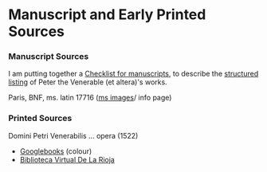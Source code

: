 # Manuscript and Early Printed Sources

### Manuscript Sources

I am putting together a [Checklist for manuscripts](https://docs.google.com/document/d/1ipWhhxH3QvGSqtqvsE4YsgGTnyPEP7eUVw7dmnMBcf4/edit?usp=sharing), to describe the [structured listing](https://docs.google.com/spreadsheets/d/11YG2dI2BovBAxCXxuscD98d9TsikzAKdPKGAKnxB9ZE/edit?usp=sharing) of Peter the Venerable \(et altera\)'s works. 



Paris, BNF, ms. latin 17716 \([ms images](https://gallica.bnf.fr/ark:/12148/btv1b84274413/f9.image.r=ms)/ info page\)

### Printed Sources

Domini Petri Venerabilis ... opera \(1522\)

* [Googlebooks](https://books.google.ca/books?id=H0Kom9s7aSIC&printsec=frontcover&dq=H0Kom9s7aSIC&hl=en&sa=X&ved=0ahUKEwjalNzg1vjhAhWRmuAKHTPkDt4Q6AEILDAA#v=onepage&q&f=false) \(colour\)
* [Biblioteca Virtual De La Rioja](http://bibliotecavirtual.larioja.org/bvrioja/i18n/catalogo_imagenes/grupo.cmd?path=493&presentacion=pagina&posicion=5&registrardownload=0)



